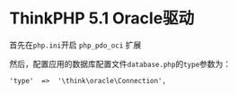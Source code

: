 ThinkPHP 5.1 Oracle驱动
===============

首先在`php.ini`开启 `php_pdo_oci` 扩展

然后，配置应用的数据库配置文件`database.php`的`type`参数为：

~~~
'type'  =>  '\think\oracle\Connection',
~~~


